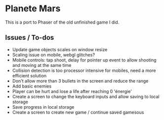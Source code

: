 # Planete Mars

This is a port to Phaser of the old unfinished game I did.

## Issues / To-dos

- Update game objects scales on window resize
- Scaling issue on mobile, webgl glitches?
- Mobile controls: tap shoot, delay for pointer up event to allow shooting and moving at the same time
- Collision detection is too processor intensive for mobiles, need a more efficient solution
- Don't allow more than 3 bullets in the screen and reduce the range
- Add basic enemies
- Player can be hurt and lose a life after reaching 0 'énergie'
- Create a screen to change the keyboard inputs and allow saving to local storage
- Save progress in local storage
- Create a screen to create new game / continue saved gamesous
